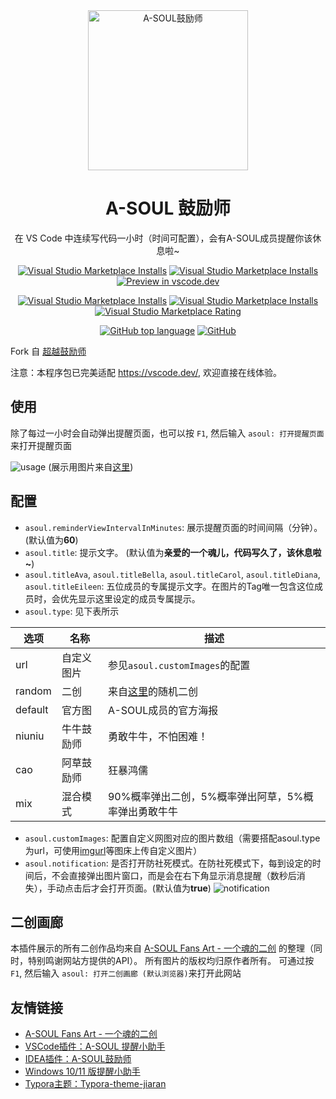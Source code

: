 <div align="center">

<img src="https://raw.githubusercontents.com/AS042971/vscode-asoul/master/screenshot/logoHD.png" alt="A-SOUL鼓励师" width="256"/>

# A-SOUL 鼓励师

在 VS Code 中连续写代码一小时（时间可配置），会有A-SOUL成员提醒你该休息啦~

[![Visual Studio Marketplace Installs](https://img.shields.io/visual-studio-marketplace/v/AS042971.asoul)](https://marketplace.visualstudio.com/items?itemName=AS042971.asoul)
[![Visual Studio Marketplace Installs](https://img.shields.io/visual-studio-marketplace/last-updated/AS042971.asoul)](https://marketplace.visualstudio.com/items?itemName=AS042971.asoul)
[![Preview in vscode.dev](https://img.shields.io/badge/preview%20in-vscode.dev-blue)](https://vscode.dev)

[![Visual Studio Marketplace Installs](https://img.shields.io/visual-studio-marketplace/d/AS042971.asoul)](https://marketplace.visualstudio.com/items?itemName=AS042971.asoul)
[![Visual Studio Marketplace Installs](https://img.shields.io/visual-studio-marketplace/i/AS042971.asoul)](https://marketplace.visualstudio.com/items?itemName=AS042971.asoul)
[![Visual Studio Marketplace Rating](https://img.shields.io/visual-studio-marketplace/r/AS042971.asoul)](https://marketplace.visualstudio.com/items?AS042971.asoul)

[![GitHub top language](https://img.shields.io/github/languages/top/AS042971/vscode-asoul)](https://github.com/AS042971/vscode-asoul)
[![GitHub](https://img.shields.io/github/license/AS042971/vscode-asoul)](https://github.com/AS042971/vscode-asoul/blob/master/LICENSE)

</div>

Fork 自 [超越鼓励师](https://github.com/formulahendry/vscode-ycy)

注意：本程序包已完美适配 https://vscode.dev/, 欢迎直接在线体验。

## 使用

除了每过一小时会自动弹出提醒页面，也可以按 `F1`, 然后输入 `asoul: 打开提醒页面`来打开提醒页面

![usage](https://raw.githubusercontents.com/AS042971/vscode-asoul/master/screenshot/usage.jpg)
(展示用图片来自[这里](https://t.bilibili.com/580623627884440502))

## 配置

* `asoul.reminderViewIntervalInMinutes`: 展示提醒页面的时间间隔（分钟）。(默认值为**60**)
* `asoul.title`: 提示文字。 (默认值为**亲爱的一个魂儿，代码写久了，该休息啦~**)
* `asoul.titleAva`, `asoul.titleBella`, `asoul.titleCarol`, `asoul.titleDiana`, `asoul.titleEileen`: 五位成员的专属提示文字。在图片的Tag唯一包含这位成员时，会优先显示这里设定的成员专属提示。
* `asoul.type`: 见下表所示

| 选项 | 名称 | 描述 |
| -- | -- | -- |
| url | 自定义图片 | 参见`asoul.customImages`的配置 |
| random | 二创 | 来自[这里](https://asoulfanart.com/pic)的随机二创 |
| default | 官方图 | A-SOUL成员的官方海报 |
| niuniu | 牛牛鼓励师 | 勇敢牛牛，不怕困难！ |
| cao | 阿草鼓励师 | 狂暴鸿儒 |
| mix | 混合模式 | 90%概率弹出二创，5%概率弹出阿草，5%概率弹出勇敢牛牛|

* `asoul.customImages`: 配置自定义网图对应的图片数组（需要搭配asoul.type为url，可使用[imgurl](https://imgurl.org/)等图床上传自定义图片）
* `asoul.notification`: 是否打开防社死模式。在防社死模式下，每到设定的时间后，不会直接弹出图片窗口，而是会在右下角显示消息提醒（数秒后消失），手动点击后才会打开页面。(默认值为**true**)
![notification](https://raw.githubusercontents.com/AS042971/vscode-asoul/master/screenshot/notification.jpg)

## 二创画廊

本插件展示的所有二创作品均来自 [A-SOUL Fans Art - 一个魂的二创](https://asoulfanart.com/pic) 的整理（同时，特别鸣谢网站方提供的API）。
所有图片的版权均归原作者所有。
可通过按 `F1`, 然后输入 `asoul: 打开二创画廊 (默认浏览器)`来打开此网站

## 友情链接

- [A-SOUL Fans Art - 一个魂的二创](https://asoulfanart.com/pic)
- [VSCode插件：A-SOUL 提醒小助手](https://marketplace.visualstudio.com/items?itemName=JiangYan.asoul-notifications&ssr=false#overview)
- [IDEA插件：A-SOUL鼓励师](https://github.com/cnsky1103/A-SOUL-Reminder)
- [Windows 10/11 版提醒小助手](https://github.com/skykeyjoker/A-Soul-Notification)
- [Typora主题：Typora-theme-jiaran](https://github.com/q19980722/Typora-theme-jiaran)
